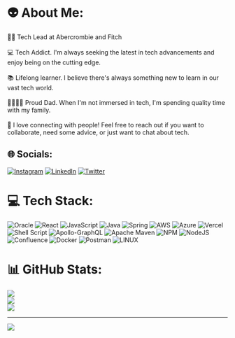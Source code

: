 # :alien: About Me:
:man_technologist: Tech Lead at Abercrombie and Fitch<br><br>:computer: Tech Addict. I'm always seeking the latest in tech advancements and enjoy being on the cutting edge.<br><br>:books: Lifelong learner. I believe there's always something new to learn in our vast tech world.<br><br>:family_man_woman_girl_boy: Proud Dad. When I'm not immersed in tech, I'm spending quality time with my family.<br><br>:handshake: I love connecting with people! Feel free to reach out if you want to collaborate, need some advice, or just want to chat about tech.<br>


## 🌐 Socials:
[![Instagram](https://img.shields.io/badge/Instagram-%23E4405F.svg?logo=Instagram&logoColor=white)](https://instagram.com/cassianito_) [![LinkedIn](https://img.shields.io/badge/LinkedIn-%230077B5.svg?logo=linkedin&logoColor=white)](https://linkedin.com/in/cassianomi) [![Twitter](https://img.shields.io/badge/Twitter-%231DA1F2.svg?logo=Twitter&logoColor=white)](https://twitter.com/cassianito_) 

# 💻 Tech Stack:
![Oracle](https://img.shields.io/badge/Oracle-F80000?style=for-the-badge&logo=oracle&logoColor=white) ![React](https://img.shields.io/badge/react-%2320232a.svg?style=for-the-badge&logo=react&logoColor=%2361DAFB) ![JavaScript](https://img.shields.io/badge/javascript-%23323330.svg?style=for-the-badge&logo=javascript&logoColor=%23F7DF1E) ![Java](https://img.shields.io/badge/java-%23ED8B00.svg?style=for-the-badge&logo=java&logoColor=white) ![Spring](https://img.shields.io/badge/spring-%236DB33F.svg?style=for-the-badge&logo=spring&logoColor=white) ![AWS](https://img.shields.io/badge/AWS-%23FF9900.svg?style=for-the-badge&logo=amazon-aws&logoColor=white) ![Azure](https://img.shields.io/badge/azure-%230072C6.svg?style=for-the-badge&logo=azure-devops&logoColor=white) ![Vercel](https://img.shields.io/badge/vercel-%23000000.svg?style=for-the-badge&logo=vercel&logoColor=white) ![Shell Script](https://img.shields.io/badge/shell_script-%23121011.svg?style=for-the-badge&logo=gnu-bash&logoColor=white) ![Apollo-GraphQL](https://img.shields.io/badge/-ApolloGraphQL-311C87?style=for-the-badge&logo=apollo-graphql) ![Apache Maven](https://img.shields.io/badge/Apache%20Maven-C71A36?style=for-the-badge&logo=Apache%20Maven&logoColor=white) ![NPM](https://img.shields.io/badge/NPM-%23000000.svg?style=for-the-badge&logo=npm&logoColor=white) ![NodeJS](https://img.shields.io/badge/node.js-6DA55F?style=for-the-badge&logo=node.js&logoColor=white) ![Confluence](https://img.shields.io/badge/confluence-%23172BF4.svg?style=for-the-badge&logo=confluence&logoColor=white) ![Docker](https://img.shields.io/badge/docker-%230db7ed.svg?style=for-the-badge&logo=docker&logoColor=white) ![Postman](https://img.shields.io/badge/Postman-FF6C37?style=for-the-badge&logo=postman&logoColor=white) ![LINUX](https://img.shields.io/badge/Linux-FCC624?style=for-the-badge&logo=linux&logoColor=black)
# 📊 GitHub Stats:
![](https://github-readme-stats.vercel.app/api?username=cassianito&theme=dark&hide_border=true&include_all_commits=true&count_private=true)<br/>
![](https://github-readme-streak-stats.herokuapp.com/?user=cassianito&theme=dark&hide_border=true)<br/>
![](https://github-readme-stats.vercel.app/api/top-langs/?username=cassianito&theme=dark&hide_border=true&include_all_commits=true&count_private=true&layout=compact)

---
[![](https://visitcount.itsvg.in/api?id=cassianito&icon=0&color=0)](https://visitcount.itsvg.in)

<!-- Proudly created with GPRM ( https://gprm.itsvg.in ) -->
